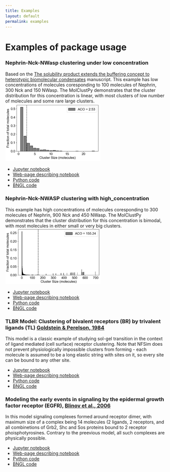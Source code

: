 ```yaml
---
title: Examples
layout: default
permalink: examples
---
```


# Examples of package usage

### Nephrin-Nck-NWasp clustering under low concentration
 
 Based on the <a href="https://pubmed.ncbi.nlm.nih.gov/34236318/">The solubility product extends the buffering concept to heterotypic biomolecular   condensates</a> manuscript. This example has low concentrations of molecules coresponding to 100 molecules of  Nephrin, 300 Nck and 150 NWasp. The MolClustPy demonstrates that the cluster distribution for this concentration is linear, with most clusters of low number of molecules and some rare large clusters. <img src="images/aco_low.png" width=300>

- [Jupyter notebook](/notebooks/Nephrin_Nck_NWASP_low_concentration.ipynb)
- [Web-page describing notebook](/DEMO_neph_nck_nwasp)
- [Python code](/assets/test_datasets/Nephrin_Nck_NWASP_low_concentration.py)
- [BNGL code](/assets/test_datasets/Nephrin_Nck_NWASP_low_concentration.bngl)


### Nephrin-Nck-NWASP clustering with high_concentration

This example has high concentrations of molecules coresponding to 300 molecules of Nephrin, 900 Nck and 450 NWasp. The MolClustPy demonstrates that the cluster distribution for this concentration is bimodal, with most molecules in either small or very big clusters. <img src="images/aco_high.png" width=300>

- [Jupyter notebook](/notebooks/Nephrin_Nck_NWASP_high_concentration.ipynb)
- [Web-page describing notebook](/Nephrin_Nck_NWASP_high_concentration_model)
- [Python code](/assets/test_datasets/Nephrin_Nck_NWASP_high_concentration.py)
- [BNGL code](/assets/test_datasets/Nephrin_Nck_NWASP_high_concentration.bngl)

### TLBR Model: Clustering of bivalent receptors (BR) by trivalent ligands (TL) [Goldstein & Perelson, 1984](https://pubmed.ncbi.nlm.nih.gov/6204698/)
This model is a classic example of studying sol-gel transition in the context of ligand mediated (cell surface) receptor clustering. Note that NFSim does not prevent physiologically impossible clusters from forming - each molecule is assumed to be a long elastic string with sites on it, so every site can be bound to any other site.

- [Jupyter notebook](/notebooks/TLBR_model.ipynb)
- [Web-page describing notebook](/TLBR_model)
- [Python code](/assets/test_datasets/TLBR_model.py)
- [BNGL code](/assets/test_datasets/TLBR_model.bngl)

### Modeling the early events in signaling by the epidermal growth factor receptor (EGFR), [Blinov et al., 2006](https://www.sciencedirect.com/science/article/abs/pii/S0303264705001231/)
In this model signaling complexes formed around receptor dimer, with maximum size of a complex being 14 molecules (2 ligands, 2 receptors, and all combinetions of Grb2, Shc and Sos proteins bound to 2 receptor phoisphotyrosines. Contrary to the preevious model, all such complexes are physically possible.

- [Jupyter notebook](/notebooks/EGFR_model.ipynb)
- [Web-page describing notebook](/EGFR_model)
- [Python code](/assets/test_datasets/EGFR_model.py)
- [BNGL code](/assets/test_datasets/EGFR_model.bngl)
